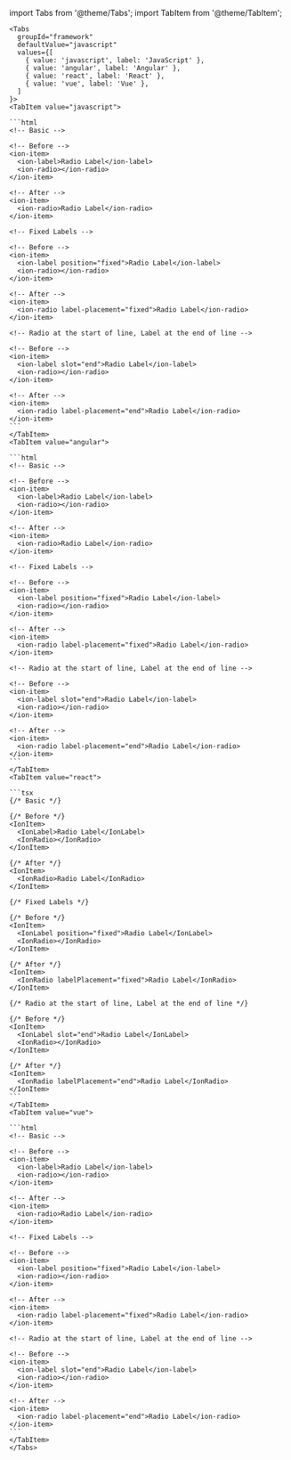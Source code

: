 import Tabs from '@theme/Tabs';
import TabItem from '@theme/TabItem';

````mdx-code-block
<Tabs
  groupId="framework"
  defaultValue="javascript"
  values={[
    { value: 'javascript', label: 'JavaScript' },
    { value: 'angular', label: 'Angular' },
    { value: 'react', label: 'React' },
    { value: 'vue', label: 'Vue' },
  ]
}>
<TabItem value="javascript">

```html
<!-- Basic -->

<!-- Before -->
<ion-item>
  <ion-label>Radio Label</ion-label>
  <ion-radio></ion-radio>
</ion-item>

<!-- After -->
<ion-item>
  <ion-radio>Radio Label</ion-radio>
</ion-item>

<!-- Fixed Labels -->

<!-- Before -->
<ion-item>
  <ion-label position="fixed">Radio Label</ion-label>
  <ion-radio></ion-radio>
</ion-item>

<!-- After -->
<ion-item>
  <ion-radio label-placement="fixed">Radio Label</ion-radio>
</ion-item>

<!-- Radio at the start of line, Label at the end of line -->

<!-- Before -->
<ion-item>
  <ion-label slot="end">Radio Label</ion-label>
  <ion-radio></ion-radio>
</ion-item>

<!-- After -->
<ion-item>
  <ion-radio label-placement="end">Radio Label</ion-radio>
</ion-item>
```
</TabItem>
<TabItem value="angular">

```html
<!-- Basic -->

<!-- Before -->
<ion-item>
  <ion-label>Radio Label</ion-label>
  <ion-radio></ion-radio>
</ion-item>

<!-- After -->
<ion-item>
  <ion-radio>Radio Label</ion-radio>
</ion-item>

<!-- Fixed Labels -->

<!-- Before -->
<ion-item>
  <ion-label position="fixed">Radio Label</ion-label>
  <ion-radio></ion-radio>
</ion-item>

<!-- After -->
<ion-item>
  <ion-radio label-placement="fixed">Radio Label</ion-radio>
</ion-item>

<!-- Radio at the start of line, Label at the end of line -->

<!-- Before -->
<ion-item>
  <ion-label slot="end">Radio Label</ion-label>
  <ion-radio></ion-radio>
</ion-item>

<!-- After -->
<ion-item>
  <ion-radio label-placement="end">Radio Label</ion-radio>
</ion-item>
```
</TabItem>
<TabItem value="react">

```tsx
{/* Basic */}

{/* Before */}
<IonItem>
  <IonLabel>Radio Label</IonLabel>
  <IonRadio></IonRadio>
</IonItem>

{/* After */}
<IonItem>
  <IonRadio>Radio Label</IonRadio>
</IonItem>

{/* Fixed Labels */}

{/* Before */}
<IonItem>
  <IonLabel position="fixed">Radio Label</IonLabel>
  <IonRadio></IonRadio>
</IonItem>

{/* After */}
<IonItem>
  <IonRadio labelPlacement="fixed">Radio Label</IonRadio>
</IonItem>

{/* Radio at the start of line, Label at the end of line */}

{/* Before */}
<IonItem>
  <IonLabel slot="end">Radio Label</IonLabel>
  <IonRadio></IonRadio>
</IonItem>

{/* After */}
<IonItem>
  <IonRadio labelPlacement="end">Radio Label</IonRadio>
</IonItem>
```
</TabItem>
<TabItem value="vue">

```html
<!-- Basic -->

<!-- Before -->
<ion-item>
  <ion-label>Radio Label</ion-label>
  <ion-radio></ion-radio>
</ion-item>

<!-- After -->
<ion-item>
  <ion-radio>Radio Label</ion-radio>
</ion-item>

<!-- Fixed Labels -->

<!-- Before -->
<ion-item>
  <ion-label position="fixed">Radio Label</ion-label>
  <ion-radio></ion-radio>
</ion-item>

<!-- After -->
<ion-item>
  <ion-radio label-placement="fixed">Radio Label</ion-radio>
</ion-item>

<!-- Radio at the start of line, Label at the end of line -->

<!-- Before -->
<ion-item>
  <ion-label slot="end">Radio Label</ion-label>
  <ion-radio></ion-radio>
</ion-item>

<!-- After -->
<ion-item>
  <ion-radio label-placement="end">Radio Label</ion-radio>
</ion-item>
```
</TabItem>
</Tabs>
````
